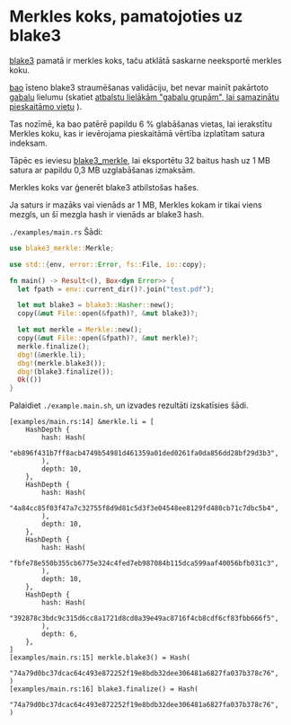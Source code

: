 # Merkles koks, pamatojoties uz blake3

[blake3](https://github.com/BLAKE3-team/BLAKE3) pamatā ir merkles koks, taču atklātā saskarne neeksportē merkles koku.

[bao](https://github.com/oconnor663/bao) īsteno blake3 straumēšanas validāciju, bet nevar mainīt pakārtoto [gabalu](https://github.com/oconnor663/bao/issues/34) lielumu (skatiet [atbalstu lielākām "gabalu grupām", lai samazinātu pieskaitāmo vietu](https://github.com/oconnor663/bao/issues/34) ).

Tas nozīmē, ka bao patērē papildu 6 % glabāšanas vietas, lai ierakstītu Merkles koku, kas ir ievērojama pieskaitāmā vērtība izplatītam satura indeksam.

Tāpēc es ieviesu [blake3_merkle](https://github.com/rmw-lib/blake3_merkle), lai eksportētu 32 baitus hash uz 1 MB satura ar papildu 0,3 MB uzglabāšanas izmaksām.

Merkles koks var ģenerēt blake3 atbilstošas hašes.

Ja saturs ir mazāks vai vienāds ar 1 MB, Merkles kokam ir tikai viens mezgls, un šī mezgla hash ir vienāds ar blake3 hash.

`./examples/main.rs` Šādi:

```rust
use blake3_merkle::Merkle;

use std::{env, error::Error, fs::File, io::copy};

fn main() -> Result<(), Box<dyn Error>> {
  let fpath = env::current_dir()?.join("test.pdf");

  let mut blake3 = blake3::Hasher::new();
  copy(&mut File::open(&fpath)?, &mut blake3)?;

  let mut merkle = Merkle::new();
  copy(&mut File::open(&fpath)?, &mut merkle)?;
  merkle.finalize();
  dbg!(&merkle.li);
  dbg!(merkle.blake3());
  dbg!(blake3.finalize());
  Ok(())
}
```

Palaidiet `./example.main.sh`, un izvades rezultāti izskatīsies šādi.

```
[examples/main.rs:14] &merkle.li = [
    HashDepth {
        hash: Hash(
            "eb896f431b7ff8acb4749b54981d461359a01ded0261fa0da856dd28bf29d3b3",
        ),
        depth: 10,
    },
    HashDepth {
        hash: Hash(
            "4a84cc85f03f47a7c32755f8d9d81c5d3f3e04548ee8129fd480cb71c7dbc5b4",
        ),
        depth: 10,
    },
    HashDepth {
        hash: Hash(
            "fbfe78e550b355cb6775e324c4fed7eb987084b115dca599aaf40056bfb031c3",
        ),
        depth: 10,
    },
    HashDepth {
        hash: Hash(
            "392878c3bdc9c315d6cc8a1721d8cd0a39e49ac8716f4cb8cdf6cf83fbb666f5",
        ),
        depth: 6,
    },
]
[examples/main.rs:15] merkle.blake3() = Hash(
    "74a79d0bc37dcac64c493e872252f19e8bdb32dee306481a6827fa037b378c76",
)
[examples/main.rs:16] blake3.finalize() = Hash(
    "74a79d0bc37dcac64c493e872252f19e8bdb32dee306481a6827fa037b378c76",
)
```
